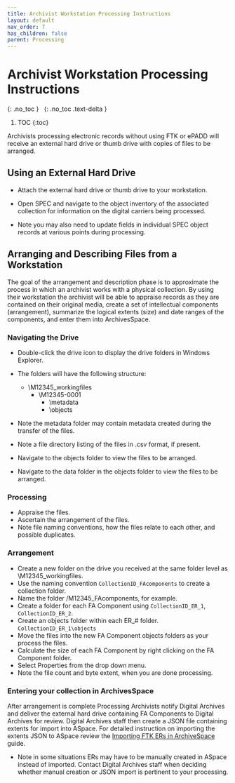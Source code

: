 ```yaml
---
title: Archivist Workstation Processing Instructions
layout: default
nav_order: 7
has_children: false
parent: Processing
---
```


# Archivist Workstation Processing Instructions
{: .no_toc }
&nbsp;
{: .no_toc .text-delta }
1. TOC
{:toc}

Archivists processing electronic records without using FTK or ePADD will receive an external hard drive or thumb drive with copies of files to be arranged.  

## Using an External Hard Drive

* Attach the external hard drive or thumb drive to your workstation.  

<!--*Will need to add new language around SPEC updates*-->
* Open SPEC and navigate to the object inventory of the associated collection for information on the digital carriers being processed.

* Note you may also need to update fields in individual SPEC object records at various points during processing.  

## Arranging and Describing Files from a Workstation

The goal of the arrangement and description phase is to approximate the
process in which an archivist works with a physical collection. By using
their workstation the archivist will be able to appraise records as they are contained
on their original media, create a set of intellectual components
(arrangement), summarize the logical extents (size) and date ranges of
the components, and enter them into ArchivesSpace.

### Navigating the Drive

* Double-click the drive icon to display the drive folders in Windows Explorer.
* The folders will have the following structure:  
    * \M12345_workingfiles
		* \M12345-0001
			* \metadata
			* \objects 
        
* Note the metadata folder may contain metadata created during the transfer of the files.  
* Note a file directory listing of the files in .csv format, if present.
* Navigate to the objects folder to view the files to be arranged.  
* Navigate to the data folder in the objects folder to view the files to be arranged.
<!--* Note manifest.txt files contain a directory listing. --> 

### Processing  

* Appraise the files.  
* Ascertain the arrangement of the files.
* Note file naming conventions, how the files relate to each other, and  possible duplicates.

### Arrangement  

* Create a new folder on the drive you received at the same folder level as \M12345_workingfiles.  
* Use the naming convention ```CollectionID_FAcomponents``` to create a collection folder.  
* Name the folder /M12345_FAcomponents, for example.  
* Create a folder for each FA Component using ```CollectionID_ER_1```, ```CollectionID_ER_2```.  
* Create an objects folder within each ER_# folder. ```CollectionID_ER_1\objects```
* Move the files into the new FA Component objects folders as your process the files.
* Calculate the size of each FA Component by right clicking on the FA Component folder.
* Select Properties from the drop down menu.  
* Note the file count and byte extent, when you are done processing.  

### Entering your collection in ArchivesSpace
After arrangement is complete Processing Archivists notify Digital Archives and deliver the external hard drive containing FA Components to Digital Archives for review.  Digital Archives staff then create a JSON file containing extents for import into ASpace. For detailed instruction on importing the extents JSON to ASpace review the [Importing FTK ERs in ArchiveSpace](https://docs.google.com/document/d/1BVMaDOzdcPFIht5yN5V16zmsnjMTwG_3e73HPTdVzSg/edit) guide.

* Note in some situations ERs may have to be manually created in ASpace instead of imported. Contact Digital Archives staff when deciding whether manual creation or JSON import is pertinent to your processing.
